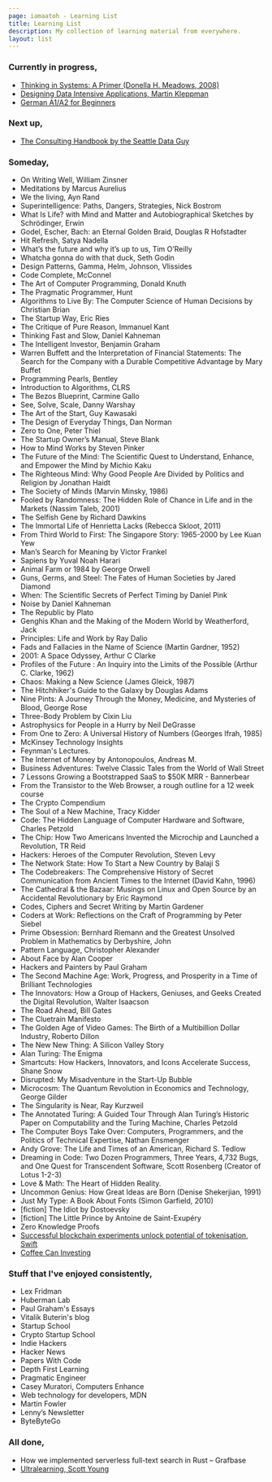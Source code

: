 ```yaml
---
page: iamaatoh - Learning List
title: Learning List
description: My collection of learning material from everywhere.
layout: list
---
```


### Currently in progress,

- [Thinking in Systems: A Primer (Donella H. Meadows, 2008)](./thinking-in-systems)
- [Designing Data Intensive Applications, Martin Kleppman](./designing-data-intensive-applications-martin-kleppman)
- [German A1/A2 for Beginners](./the-german-beginner)

### Next up,

- [The Consulting Handbook by the Seattle Data Guy](https://github.com/sdg-1/consulting-handbook)

### Someday,

- On Writing Well, William Zinsner
- Meditations by Marcus Aurelius
- We the living, Ayn Rand
- Superintelligence: Paths, Dangers, Strategies, Nick Bostrom
- What Is Life? with Mind and Matter and Autobiographical Sketches by Schrödinger, Erwin
- Godel, Escher, Bach: an Eternal Golden Braid, Douglas R Hofstadter
- Hit Refresh, Satya Nadella
- What’s the future and why it’s up to us, Tim O’Reilly
- Whatcha gonna do with that duck, Seth Godin
- Design Patterns, Gamma, Helm, Johnson, Vlissides
- Code Complete, McConnel
- The Art of Computer Programming, Donald Knuth
- The Pragmatic Programmer, Hunt
- Algorithms to Live By: The Computer Science of Human Decisions by Christian Brian
- The Startup Way, Eric Ries
- The Critique of Pure Reason, Immanuel Kant
- Thinking Fast and Slow, Daniel Kahneman
- The Intelligent Investor, Benjamin Graham
- Warren Buffett and the Interpretation of Financial Statements: The Search for the Company with a Durable Competitive Advantage by Mary Buffet
- Programming Pearls, Bentley
- Introduction to Algorithms, CLRS
- The Bezos Blueprint, Carmine Gallo
- See, Solve, Scale, Danny Warshay
- The Art of the Start, Guy Kawasaki
- The Design of Everyday Things, Dan Norman
- Zero to One, Peter Thiel
- The Startup Owner’s Manual, Steve Blank
- How to Mind Works by Steven Pinker
- The Future of the Mind: The Scientific Quest to Understand, Enhance, and Empower the Mind by Michio Kaku
- The Righteous Mind: Why Good People Are Divided by Politics and Religion by Jonathan Haidt
- The Society of Minds (Marvin Minsky, 1986)
- Fooled by Randomness: The Hidden Role of Chance in Life and in the Markets (Nassim Taleb, 2001)
- The Selfish Gene by Richard Dawkins
- The Immortal Life of Henrietta Lacks (Rebecca Skloot, 2011)
- From Third World to First: The Singapore Story: 1965-2000 by Lee Kuan Yew
- Man’s Search for Meaning by Victor Frankel
- Sapiens by Yuval Noah Harari
- Animal Farm or 1984 by George Orwell
- Guns, Germs, and Steel: The Fates of Human Societies by Jared Diamond
- When: The Scientific Secrets of Perfect Timing by Daniel Pink
- Noise by Daniel Kahneman
- The Republic by Plato
- Genghis Khan and the Making of the Modern World by Weatherford, Jack
- Principles: Life and Work by Ray Dalio
- Fads and Fallacies in the Name of Science (Martin Gardner, 1952)
- 2001: A Space Odyssey, Arthur C Clarke
- Profiles of the Future : An Inquiry into the Limits of the Possible (Arthur C. Clarke, 1962)
- Chaos: Making a New Science (James Gleick, 1987)
- The Hitchhiker's Guide to the Galaxy by Douglas Adams
- Nine Pints: A Journey Through the Money, Medicine, and Mysteries of Blood, George Rose
- Three-Body Problem by Cixin Liu
- Astrophysics for People in a Hurry by Neil DeGrasse
- From One to Zero: A Universal History of Numbers (Georges Ifrah, 1985)
- McKinsey Technology Insights
- Feynman's Lectures.
- The Internet of Money by Antonopoulos, Andreas M.
- Business Adventures: Twelve Classic Tales from the World of Wall Street
- 7 Lessons Growing a Bootstrapped SaaS to $50K MRR - Bannerbear
- From the Transistor to the Web Browser, a rough outline for a 12 week course
- The Crypto Compendium
- The Soul of a New Machine, Tracy Kidder
- Code: The Hidden Language of Computer Hardware and Software, Charles Petzold
- The Chip: How Two Americans Invented the Microchip and Launched a Revolution, TR Reid
- Hackers: Heroes of the Computer Revolution, Steven Levy
- The Network State: How To Start a New Country by Balaji S
- The Codebreakers: The Comprehensive History of Secret Communication from Ancient Times to the Internet (David Kahn, 1996)
- The Cathedral & the Bazaar: Musings on Linux and Open Source by an Accidental Revolutionary by Eric Raymond
- Codes, Ciphers and Secret Writing by Martin Gardener
- Coders at Work: Reflections on the Craft of Programming by Peter Siebel
- Prime Obsession: Bernhard Riemann and the Greatest Unsolved Problem in Mathematics by Derbyshire, John
- Pattern Language, Christopher Alexander
- About Face by Alan Cooper
- Hackers and Painters by Paul Graham
- The Second Machine Age: Work, Progress, and Prosperity in a Time of Brilliant Technologies
- The Innovators: How a Group of Hackers, Geniuses, and Geeks Created the Digital Revolution, Walter Isaacson
- The Road Ahead, Bill Gates
- The Cluetrain Manifesto
- The Golden Age of Video Games: The Birth of a Multibillion Dollar Industry, Roberto Dillon
- The New New Thing: A Silicon Valley Story
- Alan Turing: The Enigma
- Smartcuts: How Hackers, Innovators, and Icons Accelerate Success, Shane Snow
- Disrupted: My Misadventure in the Start-Up Bubble
- Microcosm: The Quantum Revolution in Economics and Technology, George Gilder
- The Singularity is Near, Ray Kurzweil
- The Annotated Turing: A Guided Tour Through Alan Turing’s Historic Paper on Computability and the Turing Machine, Charles Petzold
- The Computer Boys Take Over: Computers, Programmers, and the Politics of Technical Expertise, Nathan Ensmenger
- Andy Grove: The Life and Times of an American, Richard S. Tedlow
- Dreaming in Code: Two Dozen Programmers, Three Years, 4,732 Bugs, and One Quest for Transcendent Software, Scott Rosenberg (Creator of Lotus 1-2-3)
- Love & Math: The Heart of Hidden Reality.
- Uncommon Genius: How Great Ideas are Born (Denise Shekerjian, 1991)
- Just My Type: A Book About Fonts (Simon Garfield, 2010)
- [fiction] The Idiot by Dostoevsky
- [fiction] The Little Prince by Antoine de Saint-Exupéry
- Zero Knowledge Proofs
- [Successful blockchain experiments unlock potential of tokenisation, Swift]()
- [Coffee Can Investing](https://www.amazon.sg/Coffee-Can-Investing-Stupendous-Wealth/dp/067009045X)

### Stuff that I've enjoyed consistently,

- Lex Fridman
- Huberman Lab
- Paul Graham's Essays
- Vitalik Buterin's blog
- Startup School
- Crypto Startup School
- Indie Hackers
- Hacker News
- Papers With Code
- Depth First Learning
- Pragmatic Engineer
- Casey Muratori, Computers Enhance
- Web technology for developers, MDN
- Martin Fowler
- Lenny’s Newsletter
- ByteByteGo

### All done,

- How we implemented serverless full-text search in Rust – Grafbase
- [Ultralearning, Scott Young](./2023-10-19-ultralearning-by-scott-young)
